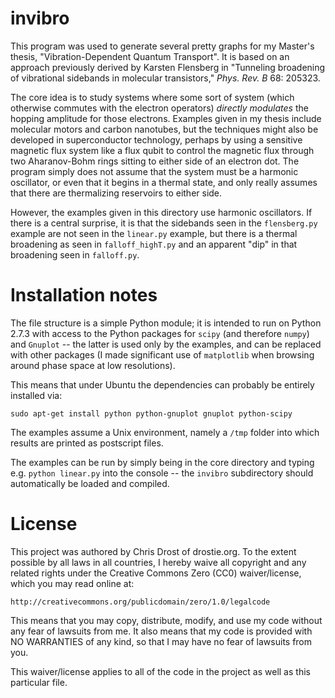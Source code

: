 # invibro

This program was used to generate several pretty graphs for my Master's thesis,
"Vibration-Dependent Quantum Transport". It is based on an approach previously
derived by Karsten Flensberg in "Tunneling broadening of vibrational sidebands
in molecular transistors," *Phys. Rev. B* 68: 205323.

The core idea is to study systems where some sort of system (which otherwise
commutes with the electron operators) *directly modulates* the hopping amplitude
for those electrons. Examples given in my thesis include molecular motors and
carbon nanotubes, but the techniques might also be developed in superconductor
technology, perhaps by using a sensitive magnetic flux system like a flux qubit
to control the magnetic flux through two Aharanov-Bohm rings sitting to either
side of an electron dot. The program simply does not assume that the system must
be a harmonic oscillator, or even that it begins in a thermal state, and only
really assumes that there are thermalizing reservoirs to either side.

However, the examples given in this directory use harmonic oscillators. If there
is a central surprise, it is that the sidebands seen in the `flensberg.py`
example are not seen in the `linear.py` example, but there is a thermal
broadening as seen in `falloff_highT.py` and an apparent "dip" in that
broadening seen in `falloff.py`.

# Installation notes

The file structure is a simple Python module; it is intended to run on Python
2.7.3 with access to the Python packages for `scipy` (and therefore `numpy`) and 
`Gnuplot` -- the latter is used only by the examples, and can be replaced with
other packages (I made significant use of `matplotlib` when browsing around 
phase space at low resolutions). 

This means that under Ubuntu the dependencies can probably be entirely installed
via:

    sudo apt-get install python python-gnuplot gnuplot python-scipy

The examples assume a Unix environment, namely a `/tmp` folder into which 
results are printed as postscript files.

The examples can be run by simply being in the core directory and typing e.g.
`python linear.py` into the console -- the `invibro` subdirectory should
automatically be loaded and compiled.

# License
This project was authored by Chris Drost of drostie.org. To the extent 
possible by all laws in all countries, I hereby waive all copyright and any 
related rights under the Creative Commons Zero (CC0) waiver/license, which 
you may read online at:

    http://creativecommons.org/publicdomain/zero/1.0/legalcode

This means that you may copy, distribute, modify, and use my code without 
any fear of lawsuits from me. It also means that my code is provided with NO
WARRANTIES of any kind, so that I may have no fear of lawsuits from you. 

This waiver/license applies to all of the code in the project as well as this 
particular file. 
